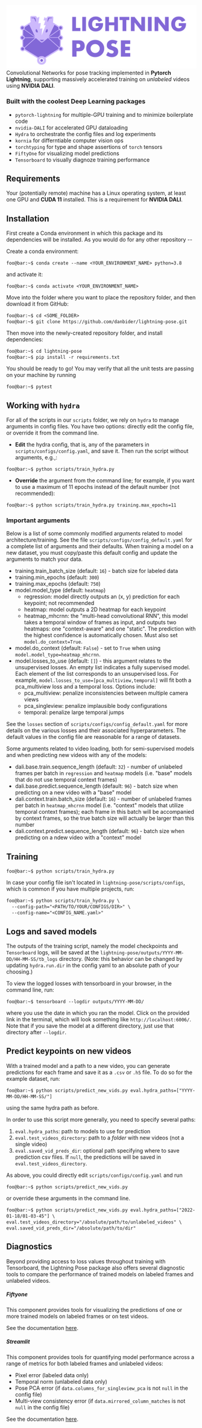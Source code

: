 ![Wide Lightning Pose Logo](assets/images/LightningPose_horizontal_light.png)
Convolutional Networks for pose tracking implemented in **Pytorch Lightning**, 
supporting massively accelerated training on *unlabeled* videos using **NVIDIA DALI**.

### Built with the coolest Deep Learning packages
* `pytorch-lightning` for multiple-GPU training and to minimize boilerplate code
* `nvidia-DALI` for accelerated GPU dataloading
* `Hydra` to orchestrate the config files and log experiments
* `kornia` for differntiable computer vision ops
* `torchtyping` for type and shape assertions of `torch` tensors
* `FiftyOne` for visualizing model predictions
* `Tensorboard` to visually diagnoze training performance

## Requirements
Your (potentially remote) machine has a Linux operating system, at least one GPU and **CUDA 11** installed. This 
is a requirement for **NVIDIA DALI**. 

## Installation

First create a Conda environment in which this package and its dependencies will be installed. 
As you would do for any other repository --

Create a conda environment:

```console 
foo@bar:~$ conda create --name <YOUR_ENVIRONMENT_NAME> python=3.8
```

and activate it:

```console
foo@bar:~$ conda activate <YOUR_ENVIRONMENT_NAME>
```

Move into the folder where you want to place the repository folder, and then download it from GitHub:

```console
foo@bar:~$ cd <SOME_FOLDER>
foo@bar:~$ git clone https://github.com/danbider/lightning-pose.git
```

Then move into the newly-created repository folder, and install dependencies:

```console
foo@bar:~$ cd lightning-pose
foo@bar:~$ pip install -r requirements.txt
```

You should be ready to go! You may verify that all the unit tests are passing on your 
machine by running

```console
foo@bar:~$ pytest
```

## Working with `hydra`

For all of the scripts in our `scripts` folder, we rely on `hydra` to manage arguments in 
config files. You have two options: directly edit the config file, or override it from the command 
line.

* **Edit** the hydra config, that is, any of the parameters in `scripts/configs/config.yaml`, 
and save it. Then run the script without arguments, e.g.,:
```console
foo@bar:~$ python scripts/train_hydra.py
```

* **Override** the argument from the command line; for example, if you want to use a maximum of 11
epochs instead of the default number (not recommended):
```console
foo@bar:~$ python scripts/train_hydra.py training.max_epochs=11
```

### Important arguments
Below is a list of some commonly modified arguments related to model architecture/training. See
the file `scripts/configs/config_default.yaml` for a complete list of arguments and their defaults. 
When training a model on a new dataset, you must copy/paste this default config and update the 
arguments to match your data.
* training.train_batch_size (default: `16`) - batch size for labeled data
* training.min_epochs (default: `300`)
* training.max_epochs (default: `750`)
* model.model_type (default: `heatmap`)
    * regression: model directly outputs an (x, y) prediction for each keypoint; not recommended
    * heatmap: model outputs a 2D heatmap for each keypoint
    * heatmap_mhcrnn: the "multi-head convolutional RNN", this model takes a temporal window of 
    frames as input, and outputs two heatmaps: one "context-aware" and one "static". The prediction 
    with the highest confidence is automatically chosen. Must also set `model.do_context=True`.
* model.do_context (default: `False`) - set to `True` when using `model.model_type=heatmap_mhcrnn`.
* model.losses_to_use (default: `[]`) - this argument relates to the unsupervised losses. An empty 
list indicates a fully supervised model. Each element of the list corresponds to an unsupervised
loss. For example,
`model.losses_to_use=[pca_multiview,temporal]` will fit both a pca_multiview loss and a temporal 
loss. Options include:
    * pca_multiview: penalize inconsistencies between multiple camera views
    * pca_singleview: penalize implausible body configurations
    * temporal: penalize large temporal jumps

See the `losses` section of `scripts/configs/config_default.yaml` for more details on the various 
losses and their associated hyperparameters. The default values in the config file are reasonable 
for a range of datasets.

Some arguments related to video loading, both for semi-supervised models and when predicting new 
videos with any of the models:
* dali.base.train.sequence_length (default: `32`) - number of unlabeled frames per batch in 
`regression` and `heatmap` models (i.e. "base" models that do not use temporal context frames)
* dali.base.predict.sequence_length (default: `96`) - batch size when predicting on a new video with 
a "base" model
* dali.context.train.batch_size (default: `16`) - number of unlabeled frames per batch in 
`heatmap_mhcrnn` model (i.e. "context" models that utilize temporal context frames); each frame in 
this batch will be accompanied by context frames, so the true batch size will actually be larger 
than this number
* dali.context.predict.sequence_length (default: `96`) - batch size when predicting on a ndew video
with a "context" model

## Training

```console
foo@bar:~$ python scripts/train_hydra.py
```
In case your config file isn't located in `lightning-pose/scripts/configs`, which is common if you 
have multiple projects, run:

```console
foo@bar:~$ python scripts/train_hydra.py \
  --config-path="<PATH/TO/YOUR/CONFIGS/DIR>" \
  --config-name="<CONFIG_NAME.yaml>"
```

## Logs and saved models

The outputs of the training script, namely the model checkpoints and `Tensorboard` logs, 
will be saved at the `lightning-pose/outputs/YYYY-MM-DD/HH-MM-SS/tb_logs` directory. (Note: this 
behavior can be changed by updating `hydra.run.dir` in the config yaml to an absolute path of your 
choosing.)

To view the logged losses with tensorboard in your browser, in the command line, run:

```console
foo@bar:~$ tensorboard --logdir outputs/YYYY-MM-DD/
```

where you use the date in which you ran the model. Click on the provided link in the
terminal, which will look something like `http://localhost:6006/`.
Note that if you save the model at a different directory, just use that directory after `--logdir`.

## Predict keypoints on new videos
With a trained model and a path to a new video, you can generate predictions for each 
frame and save it as a `.csv` or `.h5` file. 
To do so for the example dataset, run:

```console
foo@bar:~$ python scripts/predict_new_vids.py eval.hydra_paths=["YYYY-MM-DD/HH-MM-SS/"]
```

using the same hydra path as before.

In order to use this script more generally, you need to specify several paths:
1. `eval.hydra_paths`: path to models to use for prediction
2. `eval.test_videos_directory`: path to a *folder* with new videos (not a single video)
3. `eval.saved_vid_preds_dir`: optional path specifying where to save prediction csv files. If `null`, the predictions will be saved in `eval.test_videos_directory`.

As above, you could directly edit `scripts/configs/config.yaml` and run
```console
foo@bar:~$ python scripts/predict_new_vids.py 
```
or override these arguments in the command line.

```console
foo@bar:~$ python scripts/predict_new_vids.py eval.hydra_paths=["2022-01-18/01-03-45"] \
eval.test_videos_directory="/absolute/path/to/unlabeled_videos" \
eval.saved_vid_preds_dir="/absolute/path/to/dir"
```

## Diagnostics

Beyond providing access to loss values throughout training with Tensorboard, the Lightning Pose
package also offers several diagnostic tools to compare the performance of trained models on 
labeled frames and unlabeled videos.

##### Fiftyone 
This component provides tools for visualizing the predictions of one or more trained
models on labeled frames or on test videos. 

See the documentation [here](docs/fiftyone.md).
 
##### Streamlit
This component provides tools for quantifying model performance across a range of
metrics for both labeled frames and unlabeled videos:
* Pixel error (labeled data only)
* Temporal norm (unlabeled data only)
* Pose PCA error (if `data.columns_for_singleview_pca` is not `null` in the config file)
* Multi-view consistency error (if `data.mirrored_column_matches` is not `null` in the config 
file)

See the documentation [here](docs/apps.md).
